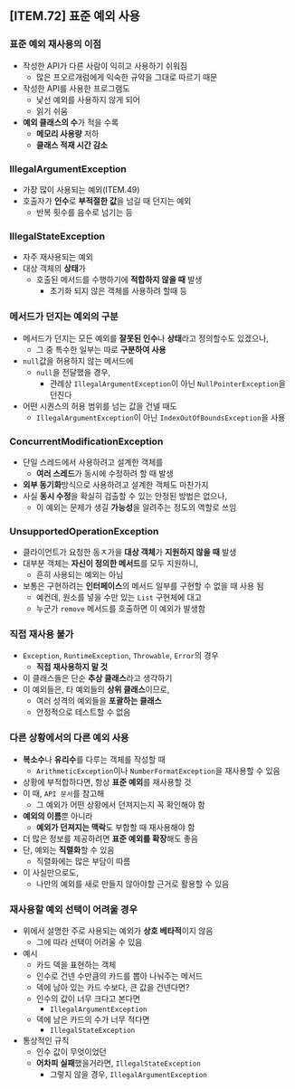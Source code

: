 ## [ITEM.72] 표준 예외 사용

### 표준 예외 재사용의 이점
- 작성한 API가 다른 사람이 익히고 사용하기 쉬워짐
  - 많은 프오르개럼에게 익숙한 규약을 그대로 따르기 때문
- 작성한 API를 사용한 프로그램도
  - 낯선 예외를 사용하지 않게 되어
  - 읽기 쉬움
- **예외 클래스의 수**가 적을 수록
  - **메모리 사용량** 저하
  - **클래스 적재 시간 감소**

### IllegalArgumentException
- 가장 많이 사용되는 예외(ITEM.49)
- 호출자가 **인수**로 **부적절한 값**을 넘길 때 던지는 예외
  - 반복 횟수를 음수로 넘기는 등

### IllegalStateException
- 자주 재사용되는 예외
- 대상 객체의 **상태**가
  - 호출된 메서드를 수행하기에 **적합하지 않을 때** 발생
    - 초기화 되지 않은 객체를 사용하려 할때 등

### 메서드가 던지는 예외의 구분
- 메서드가 던지는 모든 예외를 **잘못된 인수**나 **상태**라고 정의할수도 있겠으나,
  - 그 중 특수한 일부는 따로 **구분하여 사용**
- `null`값을 허용하지 않는 메서드에
  - `null`을 전달했을 경우,
    - 관례상 `IllegalArgumentException`이 아닌 `NullPointerException`을 던진다
- 어떤 시퀀스의 허용 범위를 넘는 값을 건넬 때도
  - `IllegalArgumentException`이 아닌 `IndexOutOfBoundsException`을 사용

### ConcurrentModificationException
- 단일 스레드에서 사용하려고 설계한 객체를
  - **여러 스레드**가 동시에 수정하려 할 때 발생
- **외부 동기화**방식으로 사용하려고 설계한 객체도 마찬가지
- 사실 **동시 수정**을 확실히 검출할 수 있는 안정된 방법은 없으나,
  - 이 예외는 문제가 생길 **가능성**을 알려주는 정도의 역할로 쓰임

### UnsupportedOperationException
- 클라이언트가 요청한 동ㅈ가을 **대상 객체**가 **지원하지 않을 때** 발생
- 대부분 객체는 **자신이 정의한 메서드**를 모두 지원하니,
  - 흔히 사용되는 예외는 아님
- 보통은 구현하려는 **인터페이스**의 메서드 일부를 구현할 수 없을 때 사용 됨
  - 예컨데, 원소를 넣을 수만 있는 `List` 구현체에 대고
  - 누군가 `remove` 메서드를 호출하면 이 예외가 발생함

### 직접 재사용 불가
- `Exception`, `RuntimeException`, `Throwable`, `Error`의 경우
  - **직접 재사용하지 말 것**
- 이 클래스들은 단순 **추상 클래스**라고 생각하기
- 이 예외들은, 타 예외들의 **상위 클래스**이므로,
  - 여러 성격의 예외들을 **포괄하는 클래스**
  - 안정적으로 테스트할 수 없음

### 다른 상황에서의 다른 예외 사용
- **복소수**나 **유리수**를 다루는 객체를 작성할 때
  - `ArithmeticException`이나 `NumberFormatException`을 재사용할 수 있음
- 상황에 부적합하다면, 항상 **표준 예외**를 재사용할 것
- 이 때, `API 문서`를 참고해
  - 그 예외가 어떤 상황에서 던져지는지 꼭 확인해야 함
- **예외의 이름**뿐 아니라
  - **예외가 던져지는 맥락**도 부합할 때 재사용해야 함
- 더 많은 정보를 제공하려면 **표준 예외를 확장**해도 좋음
- 단, 예외는 **직렬화**할 수 있음
  - 직렬화에는 많은 부담이 따름
- 이 사실만으로도,
  - 나만의 예외를 새로 만들지 않아야할 근거로 활용할 수 있음

### 재사용할 예외 선택이 어려울 경우
- 위에서 설명한 주로 사용되는 예외가 **상호 베타적**이지 않음
  - 그에 따라 선택이 어려울 수 있음
- 예시
  - 카드 덱을 표현하는 객체
  - 인수로 건넨 수만큼의 카드를 뽑아 나눠주는 메서드
  - 덱에 남아 있는 카드 수보다, 큰 값을 건넨다면?
  - 인수의 값이 너무 크다고 본다면
    - `IllegalArgumentException`
  - 덱에 남은 카드의 수가 너무 적다면
    - `IllegalStateException`
- 통상적인 규칙
  - 인수 값이 무엇이었던
  - **어차피 실패**했을거라면, `IllegalStateException`
    - 그렇지 않을 경우, `IllegalArgumentException`